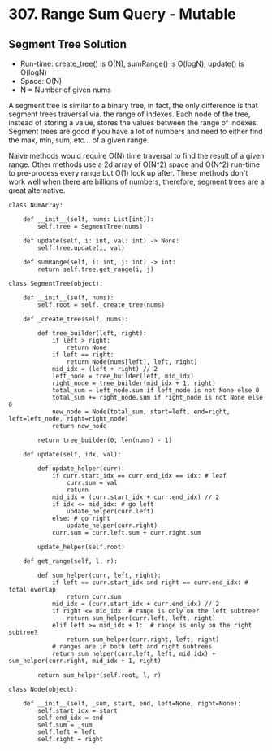 # 307. Range Sum Query - Mutable

## Segment Tree Solution
- Run-time: create_tree() is O(N), sumRange() is O(logN), update() is O(logN)
- Space: O(N)
- N = Number of given nums

A segment tree is similar to a binary tree, in fact, the only difference is that segment trees traversal via. the range of indexes.
Each node of the tree, instead of storing a value, stores the values between the range of indexes.
Segment trees are good if you have a lot of numbers and need to either find the max, min, sum, etc... of a given range.

Naive methods would require O(N) time traversal to find the result of a given range.
Other methods use a 2d array of O(N^2) space and O(N^2) run-time to pre-process every range but O(1) look up after.
These methods don't work well when there are billions of numbers, therefore, segment trees are a great alternative.

```
class NumArray:

    def __init__(self, nums: List[int]):
        self.tree = SegmentTree(nums)

    def update(self, i: int, val: int) -> None:
        self.tree.update(i, val)

    def sumRange(self, i: int, j: int) -> int:
        return self.tree.get_range(i, j)

class SegmentTree(object):

    def __init__(self, nums):
        self.root = self._create_tree(nums)

    def _create_tree(self, nums):

        def tree_builder(left, right):
            if left > right:
                return None
            if left == right:
                return Node(nums[left], left, right)
            mid_idx = (left + right) // 2
            left_node = tree_builder(left, mid_idx)
            right_node = tree_builder(mid_idx + 1, right)
            total_sum = left_node.sum if left_node is not None else 0
            total_sum += right_node.sum if right_node is not None else 0
            new_node = Node(total_sum, start=left, end=right, left=left_node, right=right_node)
            return new_node

        return tree_builder(0, len(nums) - 1)

    def update(self, idx, val):

        def update_helper(curr):
            if curr.start_idx == curr.end_idx == idx: # leaf
                curr.sum = val
                return
            mid_idx = (curr.start_idx + curr.end_idx) // 2
            if idx <= mid_idx: # go left
                update_helper(curr.left)
            else: # go right
                update_helper(curr.right)
            curr.sum = curr.left.sum + curr.right.sum

        update_helper(self.root)

    def get_range(self, l, r):

        def sum_helper(curr, left, right):
            if left == curr.start_idx and right == curr.end_idx: # total overlap
                return curr.sum
            mid_idx = (curr.start_idx + curr.end_idx) // 2
            if right <= mid_idx: # range is only on the left subtree?
                return sum_helper(curr.left, left, right)
            elif left >= mid_idx + 1:  # range is only on the right subtree?
                return sum_helper(curr.right, left, right)
            # ranges are in both left and right subtrees
            return sum_helper(curr.left, left, mid_idx) + sum_helper(curr.right, mid_idx + 1, right)

        return sum_helper(self.root, l, r)

class Node(object):

    def __init__(self, _sum, start, end, left=None, right=None):
        self.start_idx = start
        self.end_idx = end
        self.sum = _sum
        self.left = left
        self.right = right
```
